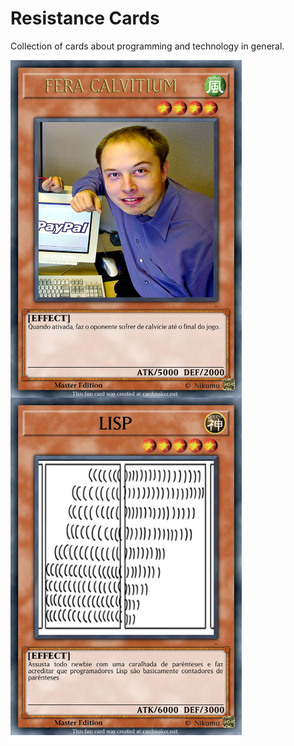 # Resistance Cards

Collection of cards about programming and technology in general.

</a><img src="FERA CALVITIUM.jpeg" min-width="370px" max-width="370px" width="370px" align="center"> 
</a><img src="LISP.jpeg" min-width="370px" max-width="370px" width="370px" align="center"> 
